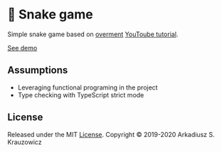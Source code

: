 # 🐍 Snake game

Simple snake game based on [overment](https://overment.com/) [YouToube tutorial](https://www.youtube.com/watch?v=RE1ie09-j5g).

[See demo](https://arktosk.github.io/snake-game/)

## Assumptions

* Leveraging functional programing in the project
* Type checking with TypeScript strict mode

## License

Released under the MIT [License](./LICENSE). Copyright © 2019-2020 Arkadiusz S. Krauzowicz
